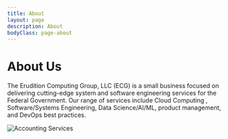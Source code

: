 ```yaml
---
title: About
layout: page
description: About
bodyClass: page-about
---
```


# About Us
The Erudition Computing Group, LLC (ECG) is a small business focused on delivering cutting-edge system and software engineering services for the Federal Government. Our range of services include Cloud Computing , Software/Systems Engineering, Data Science/AI/ML, product management, and DevOps best practices.

![Accounting Services](/images/thom-holmes-Lrfw0U_o9I0-unsplash.jpg)
